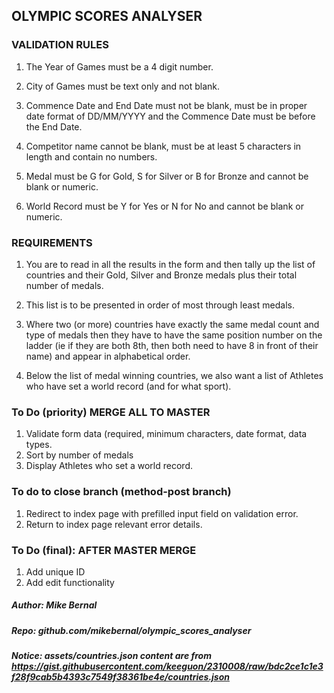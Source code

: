 ## OLYMPIC SCORES ANALYSER

### VALIDATION RULES

1. The Year of Games must be a 4 digit number.
2. City of Games must be text only and not blank.
3. Commence Date and End Date must not be blank, must be in proper date format
of DD/MM/YYYY and the Commence Date must be before the End Date.

4. Competitor name cannot be blank, must be at least 5 characters in length and
contain no numbers.
5. Medal must be G for Gold, S for Silver or B for Bronze and cannot be blank or
numeric.
6. World Record must be Y for Yes or N for No and cannot be blank or numeric.

### REQUIREMENTS

1. You are to read in all the results in the form and then tally up the list of countries
and their Gold, Silver and Bronze medals plus their total number of medals.

2. This list is to be presented in order of most through least medals.
3. Where two (or more) countries have exactly the same medal count and type of
medals then they have to have the same position number on the ladder (ie if they
are both 8th, then both need to have 8 in front of their name) and appear in
alphabetical order.

4. Below the list of medal winning countries, we also want a list of Athletes who
have set a world record (and for what sport).

### To Do (priority) MERGE ALL TO MASTER

1. Validate form data (required, minimum characters, date format, data types.
2. Sort by number of medals
3. Display Athletes who set a world record.

### To do to close branch (method-post branch)

1. Redirect to index page with prefilled input field on validation error.
2. Return to index page relevant error details.

### To Do (final): AFTER MASTER MERGE

1. Add unique ID
2. Add edit functionality

##### Author: Mike Bernal
##### Repo: github.com/mikebernal/olympic_scores_analyser

##### Notice: assets/countries.json content are from https://gist.githubusercontent.com/keeguon/2310008/raw/bdc2ce1c1e3f28f9cab5b4393c7549f38361be4e/countries.json